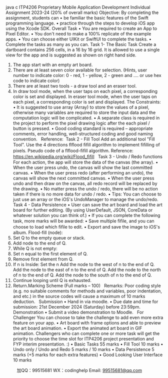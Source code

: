 java c ITP4206 Proprietary Mobile Application Development
Individual Assignment 2023-24 (20% of overall marks)
Objective: 
By completing the assignment, students can
• be familiar the basic features of the Swift programming language.
• practice through the steps to develop iOS app using the Xcode SDK.
Overall Task
• You are required to create an App to Pixel Editor.
• You don't need to make a 100% replicate of the example apps.
• You can choose either UIKit or SwiftUI to complete the tasks.
• Complete the tasks as many as you can.
Task 1- The Basic Task
Create a dartboard contains 256 cells, in a 16 by 16 grid. It is allowed to use 
a single view for the app and is suggested as shown on right hand side.
1. The app start with an empty art board. 
2. There are at least seven color available for selection. (Hints, user number 
to indicate color: 0 - red, 1 - yellow, 2 - green and .... or use hex code to 
indicate color) 
3. There are at least two tools - a draw tool and an eraser tool. 
4. In draw tool mode, when the user taps on each pixel, a corresponding 
color is set and displayed. In eraser tool mode, when the user taps on each 
pixel, a corresponding color is set and displayed.
The Constraints: 
• It is suggested to use array (Array) to store the values of a pixel, otherwise many variables are 
required to store the input data and the computation logic will be complicated. 
• A separate class is required in the project to perform the pixel drawing logic after the each pixel / 
button is pressed.
• Good coding standard is required – appropriate comments, error handling, well-structured coding 
and good naming convention.
 
Reference:
 Task 2 - Fill Tool
Add an additional tool "Fill Tool". Use the 4 directions ﬂﬂood ﬁﬁll algorithm to implement ﬁﬁlling 
of pixels.
Pseudo code of a ﬂﬂood-ﬁﬁll algorithm. 
Reference: 
https://en.wikipedia.org/wiki/Flood_ﬁﬁll
 
Task 3 - Undo / Redo functions
For each action, the app will store the data of the canvas (the array). 
• When the user press undo, the canvas will show the last committed canvas. 
• When the user press redo (after performing an undo), the canvas will show the next committed 
canvas. • When the user press undo and then draw on the canvas, all redo record will be replaced by the 
drawing. 
• No matter press the undo / redo, there will be no action taken if there is no more data for undo / redo.
• Tips: You can choose to just use an array or the iOS's UndoManager to manage the undo/redo. 
Task 4 - Data Persistence
• User can save the art board and load the art board for further editing. (By using UserDefault, JSON, 
CoreData or whatever solution you can think of.)
• If you can complete the following task, more marks will be awarded:
• Save multiple ﬁﬁle, and you can choose to load which ﬁﬁle to edit.
• Export and save the image to iOS's album. 
Flood-fill (node): 
 1. Set Q to the empty queue or stack. 
 2. Add node to the end of Q. 
 3. While Q is not empty: 
 4. Set n equal to the first element of Q. 
 5. Remove first element from Q. 
 6. If n is Inside: 
 Set the n 
 Add the node to the west of n to the end of Q. 
 Add the node to the east of n to the end of Q. 
 Add the node to the north of n to the end of Q. 
 Add the node to the south of n to the end of Q. 
 7. Continue looping until Q is exhausted. 
 8. Return.Marking Scheme (Full marks – 100) 
 
Remarks: Poor coding style (e.g. no suitable comments for methods and variables, poor indentation, and 
etc.) in the source codes will cause a maximum of 10 marks deduction.
 
Submission
• Hand in via moodle.
• Due date and time for submission: 21st December 2024 (Saturday) before 23:59pm.
 
Demonstration
• Submit a video demonstration to Moodle.
 
For Challenger 
You can choose to take the challenge to add even more extra feature on your app. 
• Art board with frame options and able to preview the art board animation.
• Export the animated art board in GIF animation.
Challengers who can complete one or more task will get the priority to choose the time slot for ITP4206 
project presentation and FYP interim presentation. :) 
• Basic Tasks 55 marks
• Fill Tool 10 marks
• Undo only / Undo and Redo 5 marks / 10 marks
• Data Persistence 5 marks (+5 marks for each extra features)
• Good Looking User Interface 10 marks

         
加QQ：99515681  WX：codinghelp  Email: 99515681@qq.com
